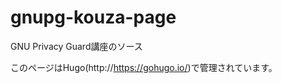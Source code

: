 gnupg-kouza-page
================

GNU Privacy Guard講座のソース

このページはHugo(http://https://gohugo.io/)で管理されています。
